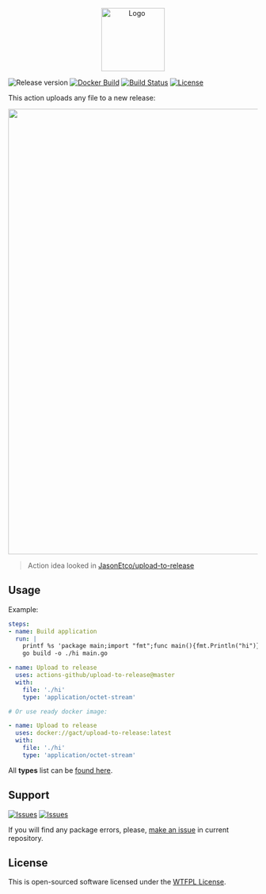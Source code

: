 <p align="center">
  <img src="https://avatars0.githubusercontent.com/u/44036562?s=200&v=4" alt="Logo" width="128" />
</p>

![Release version][badge_release_version]
[![Docker Build][badge_docker_build]][link_docker_hub]
[![Build Status][badge_build]][link_build]
[![License][badge_license]][link_license]

This action uploads any file to a new release:

<p align="center">
    <img src="https://hsto.org/webt/w6/2-/kw/w62-kwnnzrwvcgv737686qotjpc.png" width="900">
</p>

> Action idea looked in [JasonEtco/upload-to-release](https://github.com/JasonEtco/upload-to-release)

## Usage

Example:

```yaml
steps:
- name: Build application
  run: |
    printf %s 'package main;import "fmt";func main(){fmt.Println("hi")}' > main.go
    go build -o ./hi main.go

- name: Upload to release
  uses: actions-github/upload-to-release@master
  with:
    file: './hi'
    type: 'application/octet-stream'

# Or use ready docker image:

- name: Upload to release
  uses: docker://gact/upload-to-release:latest
  with:
    file: './hi'
    type: 'application/octet-stream'
```

All **types** list can be [found here](https://developer.mozilla.org/en-US/docs/Web/HTTP/Basics_of_HTTP/MIME_types/Complete_list_of_MIME_types).

## Support

[![Issues][badge_issues]][link_issues]
[![Issues][badge_pulls]][link_pulls]

If you will find any package errors, please, [make an issue][link_create_issue] in current repository.

## License

This is open-sourced software licensed under the [WTFPL License][link_license].

[badge_build]:https://github.com/actions-github/upload-to-release/workflows/Test%20action/badge.svg
[badge_docker_build]:https://img.shields.io/docker/cloud/build/gact/upload-to-release.svg?maxAge=30
[badge_release_version]:https://img.shields.io/github/release/actions-github/upload-to-release.svg?maxAge=30
[badge_license]:https://img.shields.io/github/license/actions-github/upload-to-release.svg?longCache=true
[badge_issues]:https://img.shields.io/github/issues/actions-github/upload-to-release.svg?maxAge=45
[badge_pulls]:https://img.shields.io/github/issues-pr/actions-github/upload-to-release.svg?maxAge=45

[link_build]:https://github.com/actions-github/upload-to-release/actions
[link_license]:https://github.com/actions-github/upload-to-release/blob/master/LICENSE
[link_issues]:https://github.com/actions-github/upload-to-release/issues
[link_create_issue]:https://github.com/actions-github/upload-to-release/issues/new
[link_pulls]:https://github.com/actions-github/upload-to-release/pulls
[link_docker_hub]:https://hub.docker.com/r/gact/upload-to-release

